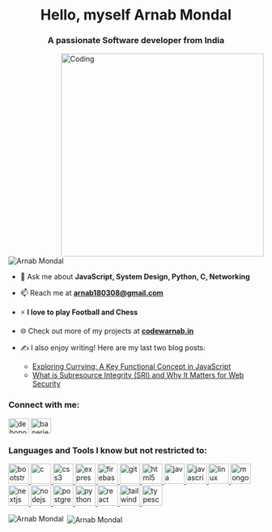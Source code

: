 ###


<h1 align="center">Hello, myself Arnab  Mondal</h1>
<h3 align="center">A passionate Software  developer from India </h3>
<img align="right" alt="Coding" width="400" src="https://user-images.githubusercontent.com/74038190/235224431-e8c8c12e-6826-47f1-89fb-2ddad83b3abf.gif">

<p align="left"> <img src="https://komarev.com/ghpvc/?username=codewarnab&label=Profile%20views&color=0e75b6&style=flat" alt="Arnab Mondal" /> </p>
 

- 💬 Ask me about **JavaScript, System Design, Python, C, Networking**

- 📫 Reach me at **arnab180308@gmail.com**

- ⚡ **I love to play Football and Chess**

- 🌐 Check out more of my projects at **[codewarnab.in](https://www.codewarnab.in)**

- ✍️ I also enjoy writing! Here are my last two blog posts:
  - [Exploring Currying: A Key Functional Concept in JavaScript](https://www.codewarnab.in/blog/understanding-currying-in-javascript)
  - [What is Subresource Integrity (SRI) and Why It Matters for Web Security](https://www.codewarnab.in/blog/what-is-subresource-integrity)

<h3 align="left">Connect with me:</h3>
<p align="left">
<a href="https://www.linkedin.com/in/arnab-mondal-117616278/" target="_blank"><img align="center" src="https://raw.githubusercontent.com/rahuldkjain/github-profile-readme-generator/master/src/images/icons/Social/linked-in-alt.svg" alt="debopom-banerjee-a35123215" height="30" width="40" /></a>
  <a href="https://twitter.com/codewarnab" target="blank"><img align="center" src="https://raw.githubusercontent.com/rahuldkjain/github-profile-readme-generator/master/src/images/icons/Social/twitter.svg" alt="banerjeedebopom" height="30" width="40" /></a>


<h3 align="left">Languages and Tools I know but not restricted to:</h3>
<p align="left"> <a href="https://getbootstrap.com" target="_blank" rel="noreferrer"> <img src="https://skillicons.dev/icons?i=bootstrap" alt="bootstrap" width="40" height="40"/> </a> <a href="https://www.cprogramming.com/" target="_blank" rel="noreferrer"> <img src="https://skillicons.dev/icons?i=c" alt="c" width="40" height="40"/> </a> <a href="https://www.w3schools.com/css/" target="_blank" rel="noreferrer"> <img src="https://skillicons.dev/icons?i=css" alt="css3" width="40" height="40"/> </a> <a href="https://expressjs.com" target="_blank" rel="noreferrer"> <img src="https://skillicons.dev/icons?i=express" alt="express" width="40" height="40"/> </a> <a href="https://firebase.google.com/" target="_blank" rel="noreferrer"> <img src="https://skillicons.dev/icons?i=firebase" alt="firebase" width="40" height="40"/> </a> <a href="https://git-scm.com/" target="_blank" rel="noreferrer"> <img src="https://skillicons.dev/icons?i=git" alt="git" width="40" height="40"/> </a> <a href="https://www.w3.org/html/" target="_blank" rel="noreferrer"> <img src="https://skillicons.dev/icons?i=html" alt="html5" width="40" height="40"/> </a> <a href="https://www.java.com" target="_blank" rel="noreferrer"> <img src="https://skillicons.dev/icons?i=java" alt="java" width="40" height="40"/> </a> <a href="https://developer.mozilla.org/en-US/docs/Web/JavaScript" target="_blank" rel="noreferrer"> <img src="https://skillicons.dev/icons?i=javascript" alt="javascript" width="40" height="40"/> </a> <a href="https://www.linux.org/" target="_blank" rel="noreferrer"> <img src="https://skillicons.dev/icons?i=linux" alt="linux" width="40" height="40"/> </a> <a href="https://www.mongodb.com/" target="_blank" rel="noreferrer"> <img src="https://skillicons.dev/icons?i=mongodb" alt="mongodb" width="40" height="40"/> </a> <a href="https://nextjs.org/" target="_blank" rel="noreferrer"> <img src="https://skillicons.dev/icons?i=nextjs" alt="nextjs" width="40" height="40"/> </a> <a href="https://nodejs.org" target="_blank" rel="noreferrer"> <img src="https://skillicons.dev/icons?i=nodejs" alt="nodejs" width="40" height="40"/> </a> <a href="https://www.postgresql.org" target="_blank" rel="noreferrer"> <img src="https://skillicons.dev/icons?i=postgresql" alt="postgresql" width="40" height="40"/> </a> <a href="https://www.python.org" target="_blank" rel="noreferrer"> <img src="https://skillicons.dev/icons?i=python" alt="python" width="40" height="40"/> </a> <a href="https://reactjs.org/" target="_blank" rel="noreferrer"> <img src="https://skillicons.dev/icons?i=react" alt="react" width="40" height="40"/> </a><a href="https://tailwindcss.com/" target="_blank" rel="noreferrer"> <img src="https://skillicons.dev/icons?i=tailwindcss" alt="tailwind" width="40" height="40"/> </a> <a href="https://www.typescriptlang.org/" target="_blank" rel="noreferrer"> <img src="https://skillicons.dev/icons?i=typescript" alt="typescript" width="40" height="40"/> </a> </p>

<p><img align="left" src="https://github-readme-stats.vercel.app/api/top-langs?username=codewarnab&show_icons=true&locale=en&layout=compact" alt="Arnab Mondal" /></p>

<p>&nbsp;<img align="center" src="https://github-readme-stats.vercel.app/api?username=codewarnab&show_icons=true&locale=en" alt="Arnab Mondal" /></p>
